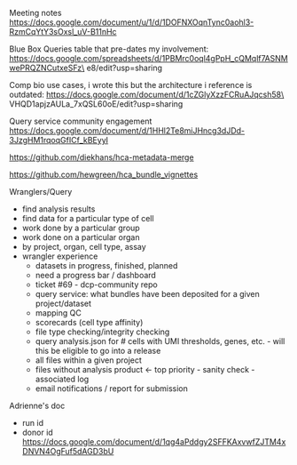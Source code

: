 Meeting notes
https://docs.google.com/document/u/1/d/1DOFNXOqnTync0aohl3-RzmCqYtY3sOxsl_uV-B11nHc

Blue Box Queries table that pre-dates my involvement: https://docs.google.com/spreadsheets/d/1PBMrc0oql4gPpH_cQMqlf7ASNMwePRQZNCutxeSFz\
e8/edit?usp=sharing

Comp bio use cases, i wrote this but the architecture i reference is outdated: https://docs.google.com/document/d/1cZGlyXzzFCRuAJqcsh58\
VHQD1apjzAULa_7xQSL60oE/edit?usp=sharing

Query service community engagement https://docs.google.com/document/d/1HHl2Te8miJHncg3dJDd-3JzgHM1rqoqGfICf_kBEyyI

https://github.com/diekhans/hca-metadata-merge

https://github.com/hewgreen/hca_bundle_vignettes

Wranglers/Query
* find analysis results
* find data for a particular type of cell
* work done by a particular group
* work done on a particular organ
* by project, organ, cell type, assay
* wrangler experience
    * datasets in progress, finished, planned
    * need a progress bar / dashboard
    * ticket #69 - dcp-community repo
    * query service: what bundles have been deposited for a given project/dataset
    * mapping QC
    * scorecards (cell type affinity)
    * file type checking/integrity checking
    * query analysis.json for # cells with UMI thresholds, genes, etc. - will this be eligible to go into a release
    * all files within a given project
    * files without analysis product <- top priority - sanity check - associated log
    * email notifications / report for submission

Adrienne's doc
- run id
- donor id
https://docs.google.com/document/d/1qg4aPddgy2SFFKAxvwfZJTM4xDNVN4OgFuf5dAGD3bU
